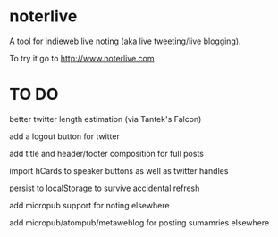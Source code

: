 noterlive
=========

A tool for indieweb live noting (aka live tweeting/live blogging).

To try it go to http://www.noterlive.com

TO DO
=====
better twitter length estimation (via Tantek's Falcon)

add a logout button for twitter

add title and header/footer composition for full posts

import hCards to speaker buttons as well as twitter handles

persist to localStorage to survive accidental refresh

add micropub support for noting elsewhere

add micropub/atompub/metaweblog for posting sumamries elsewhere
